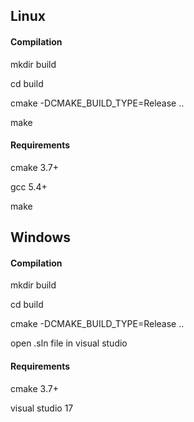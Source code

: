 ## Linux

#### Compilation

mkdir build

cd build

cmake -DCMAKE_BUILD_TYPE=Release ..

make

#### Requirements

cmake 3.7+

gcc 5.4+

make

## Windows

#### Compilation

mkdir build

cd build

cmake -DCMAKE_BUILD_TYPE=Release ..

open .sln file in visual studio

#### Requirements

cmake 3.7+

visual studio 17
